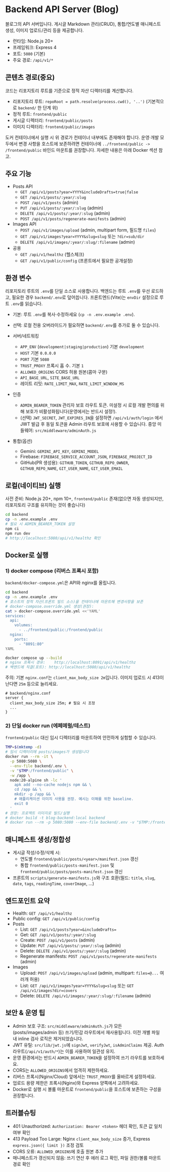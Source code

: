 # Backend API Server (Blog)

블로그의 API 서버입니다. 게시글 Markdown 관리(CRUD), 통합/연도별 매니페스트 생성, 이미지 업로드/관리 등을 제공합니다.

- 런타임: Node.js 20+
- 프레임워크: Express 4
- 포트: `5080` (기본)
- 주요 경로: `/api/v1/*`

## 콘텐츠 경로(중요)
코드는 리포지토리 루트를 기준으로 정적 자산 디렉터리를 계산합니다.

- 리포지토리 루트: `repoRoot = path.resolve(process.cwd(), '..')` (기본적으로 `backend/` 한 단계 위)
- 정적 루트: `frontend/public`
- 게시글 디렉터리: `frontend/public/posts`
- 이미지 디렉터리: `frontend/public/images`

도커 컨테이너에서 실행 시 위 경로가 컨테이너 내부에도 존재해야 합니다. 운영·개발 모두에서 변경 사항을 호스트에 보존하려면 컨테이너에 `../frontend/public -> /frontend/public` 바인드 마운트를 권장합니다. 자세한 내용은 아래 Docker 섹션 참고.

## 주요 기능
- Posts API
  - `GET /api/v1/posts?year=YYYY&includeDrafts=true|false`
  - `GET /api/v1/posts/:year/:slug`
  - `POST /api/v1/posts` (admin)
  - `PUT /api/v1/posts/:year/:slug` (admin)
  - `DELETE /api/v1/posts/:year/:slug` (admin)
  - `POST /api/v1/posts/regenerate-manifests` (admin)
- Images API
  - `POST /api/v1/images/upload` (admin, multipart form, 필드명 `files`)
  - `GET /api/v1/images?year=YYYY&slug=slug` 또는 `?dir=sub/dir`
  - `DELETE /api/v1/images/:year/:slug/:filename` (admin)
- 공용
  - `GET /api/v1/healthz` (헬스체크)
  - `GET /api/v1/public/config` (프론트에서 필요한 공개설정)

## 환경 변수
리포지토리 루트의 `.env`를 단일 소스로 사용합니다. 백엔드는 루트 `.env`를 우선 로드하고, 필요한 경우 `backend/.env`로 덮어씁니다. 프론트엔드(Vite)는 `envDir` 설정으로 루트 `.env`를 읽습니다.

- 기본: 루트 `.env`를 복사·수정하세요 (`cp -n .env.example .env`).
- 선택: 로컬 전용 오버라이드가 필요하면 `backend/.env`를 추가로 둘 수 있습니다.

- 서버/네트워킹
  - `APP_ENV` (`development|staging|production`) 기본 `development`
  - `HOST` 기본 `0.0.0.0`
  - `PORT` 기본 `5080`
  - `TRUST_PROXY` 프록시 홉 수. 기본 `1`
  - `ALLOWED_ORIGINS` CORS 허용 원본(콤마 구분)
  - `API_BASE_URL`, `SITE_BASE_URL`
  - 레이트 리밋: `RATE_LIMIT_MAX`, `RATE_LIMIT_WINDOW_MS`
- 인증
  - `ADMIN_BEARER_TOKEN` 관리자 보호 라우트 토큰. 미설정 시 로컬 개발 편의를 위해 보호가 비활성화됩니다(운영에서는 반드시 설정!).
  - (선택) `JWT_SECRET`, `JWT_EXPIRES_IN`을 설정하면 `/api/v1/auth/login` 에서 JWT 발급 후 동일 토큰을 Admin 라우트 보호에 사용할 수 있습니다. 중앙 미들웨어: `src/middleware/adminAuth.js`
- 통합(옵션)
  - Gemini: `GEMINI_API_KEY`, `GEMINI_MODEL`
  - Firebase: `FIREBASE_SERVICE_ACCOUNT_JSON`, `FIREBASE_PROJECT_ID`
  - GitHub(PR 생성용): `GITHUB_TOKEN`, `GITHUB_REPO_OWNER`, `GITHUB_REPO_NAME`, `GIT_USER_NAME`, `GIT_USER_EMAIL`

## 로컬(네이티브) 실행
사전 준비: Node.js 20+, npm 10+, `frontend/public` 존재(없으면 자동 생성되지만, 리포지토리 구조를 유지하는 것이 좋습니다)

```bash
cd backend
cp -n .env.example .env
# 필요 시 ADMIN_BEARER_TOKEN 설정
npm ci
npm run dev
# http://localhost:5080/api/v1/healthz 확인
```

## Docker로 실행
### 1) docker compose (리버스 프록시 포함)
`backend/docker-compose.yml`은 API와 nginx를 올립니다.

```bash
cd backend
cp -n .env.example .env
# 호스트의 정적 자산(프론트 빌드 소스)을 컨테이너에 마운트해 변경사항을 보존
# docker-compose.override.yml 생성(권장):
cat > docker-compose.override.yml <<'YAML'
services:
  api:
    volumes:
      - ../frontend/public:/frontend/public
  nginx:
    ports:
      - "8091:80"
YAML

docker compose up --build
# nginx 프록시 경유:    http://localhost:8091/api/v1/healthz
# 백엔드에 직결(포트): http://localhost:5080/api/v1/healthz
```

주의: 기본 `nginx.conf`는 `client_max_body_size 2m`입니다. 이미지 업로드 시 413이 난다면 `25m` 등으로 늘리세요.

```nginx
# backend/nginx.conf
server {
  client_max_body_size 25m; # 필요 시 조정
  ...
}
```

### 2) 단일 docker run (에페메럴/테스트)
`frontend/public` 대신 임시 디렉터리를 마운트하여 안전하게 실험할 수 있습니다.

```bash
TMP=$(mktemp -d)
# 임시 디렉터리에 posts/images가 생성됩니다
docker run --rm -it \
  -p 5080:5080 \
  --env-file backend/.env \
  -v "$TMP:/frontend/public" \
  -w /app \
  node:20-alpine sh -lc '
    apk add --no-cache nodejs npm && \
    cd /app && \
    mkdir -p /app && \
    # 애플리케이션 이미지 사용을 권장. 예시는 이해를 위한 baseline.
    exit 0
  '
# 권장: 프로젝트 이미지로 빌드/실행
# docker build -t blog-backend:local backend
# docker run --rm -p 5080:5080 --env-file backend/.env -v "$TMP:/frontend/public" blog-backend:local
```

## 매니페스트 생성/정합성
- 게시글 작성/수정/삭제 시:
  - 연도별 `frontend/public/posts/<year>/manifest.json` 갱신
  - 통합 `frontend/public/posts-manifest.json` 및 `frontend/public/posts/posts-manifest.json` 갱신
- 프론트의 `scripts/generate-manifests.js`와 구조 호환(필드: `title`, `slug`, `date`, `tags`, `readingTime`, `coverImage`, ...)

## 엔드포인트 요약
- Health: `GET /api/v1/healthz`
- Public config: `GET /api/v1/public/config`
- Posts
  - List: `GET /api/v1/posts?year=&includeDrafts=`
  - Get: `GET /api/v1/posts/:year/:slug`
  - Create: `POST /api/v1/posts` (admin)
  - Update: `PUT /api/v1/posts/:year/:slug` (admin)
  - Delete: `DELETE /api/v1/posts/:year/:slug` (admin)
  - Regenerate manifests: `POST /api/v1/posts/regenerate-manifests` (admin)
- Images
  - Upload: `POST /api/v1/images/upload` (admin, multipart: `files=@...` 여러개 허용)
  - List: `GET /api/v1/images?year=YYYY&slug=slug` 또는 `GET /api/v1/images?dir=covers`
  - Delete: `DELETE /api/v1/images/:year/:slug/:filename` (admin)

## 보안 & 운영 팁
- Admin 보호 구조: `src/middleware/adminAuth.js`가 모든 (posts/images/admin 등) 쓰기/민감 라우트에서 재사용됩니다. 이전 개별 파일 내 inline 검사 로직은 제거되었습니다.
- JWT 유틸: `src/lib/jwt.js`에 `signJwt`, `verifyJwt`, `isAdminClaims` 제공. Auth 라우트(`/api/v1/auth/*`)는 이를 사용하여 일관성 유지.
- 운영 환경에서는 반드시 `ADMIN_BEARER_TOKEN`을 설정하여 쓰기 라우트를 보호하세요.
- CORS는 `ALLOWED_ORIGINS`에서 엄격히 제한하세요.
- 리버스 프록시(Nginx/Cloud) 앞에서는 `TRUST_PROXY`를 올바르게 설정하세요.
- 업로드 용량 제한은 프록시(Nginx)와 Express 양쪽에서 고려하세요.
- Docker로 실행 시 볼륨 마운트로 `frontend/public`을 호스트에 보존하는 구성을 권장합니다.

## 트러블슈팅
- 401 Unauthorized: `Authorization: Bearer <token>` 헤더 확인, 토큰 값 일치 여부 확인
- 413 Payload Too Large: Nginx `client_max_body_size` 증가, Express `express.json({ limit })` 조정 검토
- CORS 오류: `ALLOWED_ORIGINS`에 호출 원본 추가
- 매니페스트가 갱신되지 않음: 쓰기 연산 후 에러 로그 확인, 파일 권한/볼륨 마운트 경로 확인
